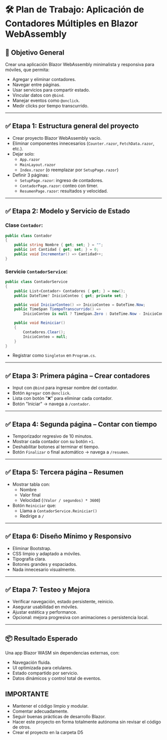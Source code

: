 # 🛠️ Plan de Trabajo: Aplicación de Contadores Múltiples en Blazor WebAssembly

## 🎯 Objetivo General

Crear una aplicación Blazor WebAssembly minimalista y responsiva para móviles, que permita:

- Agregar y eliminar contadores.
- Navegar entre páginas.
- Usar servicios para compartir estado.
- Vincular datos con `@bind`.
- Manejar eventos como `@onclick`.
- Medir clicks por tiempo transcurrido.

---

## ✅ Etapa 1: Estructura general del proyecto

- Crear proyecto Blazor WebAssembly vacío.
- Eliminar componentes innecesarios (`Counter.razor`, `FetchData.razor`, etc.).
- Dejar solo:
  - `App.razor`
  - `MainLayout.razor`
  - `Index.razor` (o reemplazar por `SetupPage.razor`)
- Definir 3 páginas:
  - `SetupPage.razor`: ingreso de contadores.
  - `ContadorPage.razor`: conteo con timer.
  - `ResumenPage.razor`: resultados y velocidad.

---

## ✅ Etapa 2: Modelo y Servicio de Estado

### Clase `Contador`:

```csharp
public class Contador
{
    public string Nombre { get; set; } = "";
    public int Cantidad { get; set; } = 0;
    public void Incrementar() => Cantidad++;
}
```

### Servicio `ContadorService`:

```csharp
public class ContadorService
{
    public List<Contador> Contadores { get; } = new();
    public DateTime? InicioConteo { get; private set; }

    public void IniciarConteo() => InicioConteo = DateTime.Now;
    public TimeSpan TiempoTranscurrido() => 
        InicioConteo is null ? TimeSpan.Zero : DateTime.Now - InicioConteo.Value;

    public void Reiniciar()
    {
        Contadores.Clear();
        InicioConteo = null;
    }
}
```

- Registrar como `Singleton` en `Program.cs`.

---

## ✅ Etapa 3: Primera página – Crear contadores

- Input con `@bind` para ingresar nombre del contador.
- Botón `Agregar` con `@onclick`.
- Lista con botón "❌" para eliminar cada contador.
- Botón "Iniciar" → navega a `/contador`.

---

## ✅ Etapa 4: Segunda página – Contar con tiempo

- Temporizador regresivo de 10 minutos.
- Mostrar cada contador con su botón `+1`.
- Deshabilitar botones al terminar el tiempo.
- Botón `Finalizar` o final automático → navega a `/resumen`.

---

## ✅ Etapa 5: Tercera página – Resumen

- Mostrar tabla con:
  - Nombre
  - Valor final
  - Velocidad (`(Valor / segundos) * 3600`)
- Botón `Reiniciar` que:
  - Llama a `ContadorService.Reiniciar()`
  - Redirige a `/`

---

## ✅ Etapa 6: Diseño Mínimo y Responsivo

- Eliminar Bootstrap.
- CSS limpio y adaptado a móviles.
- Tipografía clara.
- Botones grandes y espaciados.
- Nada innecesario visualmente.

---

## ✅ Etapa 7: Testeo y Mejora

- Verificar navegación, estado persistente, reinicio.
- Asegurar usabilidad en móviles.
- Ajustar estética y performance.
- Opcional: mejora progresiva con animaciones o persistencia local.

---

## 📦 Resultado Esperado

Una app Blazor WASM sin dependencias externas, con:
- Navegación fluida.
- UI optimizada para celulares.
- Estado compartido por servicio.
- Datos dinámicos y control total de eventos.

## IMPORTANTE
- Mantener el código limpio y modular.
- Comentar adecuadamente.
- Seguir buenas prácticas de desarrollo Blazor.
- Hacer este proyecto en forma totalmente autónoma sin revisar el código de otros.
- Crear el proyecto en la carpeta D5